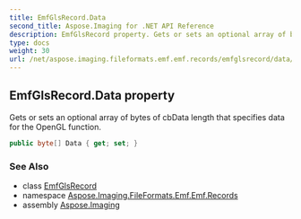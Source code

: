 ```yaml
---
title: EmfGlsRecord.Data
second_title: Aspose.Imaging for .NET API Reference
description: EmfGlsRecord property. Gets or sets an optional array of bytes of cbData length that specifies data for the OpenGL function
type: docs
weight: 30
url: /net/aspose.imaging.fileformats.emf.emf.records/emfglsrecord/data/
---
```

## EmfGlsRecord.Data property

Gets or sets an optional array of bytes of cbData length that specifies data for the OpenGL function.

```csharp
public byte[] Data { get; set; }
```

### See Also

* class [EmfGlsRecord](../)
* namespace [Aspose.Imaging.FileFormats.Emf.Emf.Records](../../emfglsrecord/)
* assembly [Aspose.Imaging](../../../)


